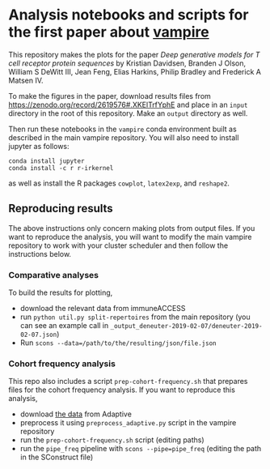 # Analysis notebooks and scripts for the first paper about [vampire](https://github.com/matsengrp/vampire)

This repository makes the plots for the paper _Deep generative models for T cell receptor protein sequences_ by Kristian Davidsen, Branden J Olson, William S DeWitt III, Jean Feng, Elias Harkins, Philip Bradley and Frederick A Matsen IV.

To make the figures in the paper, download results files from <https://zenodo.org/record/2619576#.XKElTrfYphE> and place in an `input` directory in the root of this repository. Make an `output` directory as well.

Then run these notebooks in the `vampire` conda environment built as described in the main vampire repository.
You will also need to install jupyter as follows:

    conda install jupyter
    conda install -c r r-irkernel

as well as install the R packages `cowplot`, `latex2exp`, and `reshape2`.


## Reproducing results

The above instructions only concern making plots from output files.
If you want to reproduce the analysis, you will want to modify the main vampire repository to work with your cluster scheduler and then follow the instructions below.

### Comparative analyses

To build the results for plotting,

* download the relevant data from immuneACCESS
* run `python util.py split-repertoires` from the main repository (you can see an example call in `_output_deneuter-2019-02-07/deneuter-2019-02-07.json`)
* Run `scons --data=/path/to/the/resulting/json/file.json`

### Cohort frequency analysis

This repo also includes a script `prep-cohort-frequency.sh` that prepares files for the cohort frequency analysis.
If you want to reproduce this analysis,

* download [the data](https://clients.adaptivebiotech.com/pub/emerson-2017-natgen) from Adaptive
* preprocess it using `preprocess_adaptive.py` script in the vampire repository
* run the `prep-cohort-frequency.sh` script (editing paths)
* run the `pipe_freq` pipeline with `scons --pipe=pipe_freq` (editing the path in the SConstruct file)
